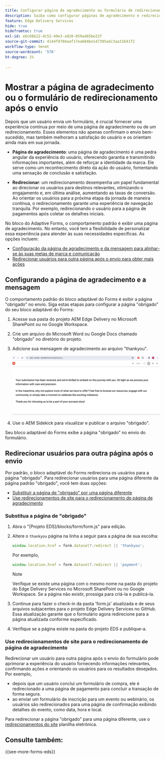 ```yaml
---
title: Configurar página de agradecimento ou formulário de redirecionamento após o envio
description: Saiba como configurar páginas de agradecimento e redirecionamento para o Bloqueio do Forms para otimizar a experiência do usuário e simplificar as jornadas do usuário.
feature: Edge Delivery Services
hide: true
hidefromtoc: true
exl-id: e6c66b22-dc52-49e3-a920-059adb5be22f
source-git-commit: 4144f9704aaf17ea684be147395adc3aa31641f2
workflow-type: tm+mt
source-wordcount: '576'
ht-degree: 1%

---
```


# Mostrar a página de agradecimento ou o formulário de redirecionamento após o envio

Depois que um usuário envia um formulário, é crucial fornecer uma experiência contínua por meio de uma página de agradecimento ou de um redirecionamento. Esses elementos não apenas confirmam o envio bem-sucedido, mas também melhoram a satisfação do usuário e os orientam ainda mais em sua jornada.

* **Página de agradecimento**: uma página de agradecimento é uma pedra angular da experiência do usuário, oferecendo garantia e transmitindo informações importantes, além de reforçar a identidade da marca. Ele serve como um reconhecimento direto da ação do usuário, fomentando uma sensação de conclusão e satisfação.

* **Redirecionar**: um redirecionamento desempenha um papel fundamental ao direcionar os usuários para destinos relevantes, otimizando o engajamento e, em última análise, aumentando as taxas de conversão. Ao orientar os usuários para a próxima etapa da jornada de maneira contínua, o redirecionamento garante uma experiência de navegação tranquila. Por exemplo, redirecionando o usuário para a página de pagamentos após coletar os detalhes iniciais.

No bloco do Adaptive Forms, o comportamento padrão é exibir uma página de agradecimento. No entanto, você tem a flexibilidade de personalizar essa experiência para atender às suas necessidades específicas. As opções incluem:

* [Configuração da página de agradecimento e da mensagem para alinhar-se às suas metas de marca e comunicação](#configuring-the-thank-you-page-and-message)
* [Redirecionar usuários para outra página após o envio para obter mais ações](#redirect-users-to-another-page-post-submission)

## Configurando a página de agradecimento e a mensagem

O comportamento padrão do bloco adaptável do Forms é exibir a página &quot;obrigado&quot; no envio. Siga estas etapas para configurar a página &quot;obrigado&quot; do seu bloco adaptável do Forms:

1. Acesse sua pasta do projeto AEM Edge Delivery no Microsoft SharePoint ou no Google Workspace.
1. Crie um arquivo do Microsoft Word ou Google Docs chamado &quot;obrigado&quot; no diretório do projeto.
1. Adicione sua mensagem de agradecimento ao arquivo &quot;thankyou&quot;. </br>

   ![Exemplo de página de agradecimento](/help/edge/assets/sample-thankyou-page.png)

1. Use o AEM Sidekick para visualizar e publicar o arquivo &quot;obrigado&quot;.

Seu bloco adaptável do Forms exibe a página &quot;obrigado&quot; no envio do formulário.

## Redirecionar usuários para outra página após o envio

Por padrão, o bloco adaptável do Forms redireciona os usuários para a página &quot;obrigado&quot;. Para redirecionar usuários para uma página diferente da página padrão &quot;obrigado&quot;, você tem duas opções:

* [Substituir a página de &quot;obrigado&quot; por uma página diferente](#replace-the-existing-thankyou-page)
* [Use redirecionamentos de site para o redirecionamento de página de agradecimento](#use-website-redirects-for-thankyou-page-redirection)

### Substitua a página de &quot;obrigado&quot;

1. Abra o &quot;[Projeto EDS]/blocks/form/form.js&quot; para edição.
1. Altere o `thankyou` página na linha a seguir para a página de sua escolha:

   ```JavaScript
   window.location.href = form.dataset?.redirect || 'thankyou';
   ```

   Por exemplo,

   ```JavaScript
   window.location.href = form.dataset?.redirect || 'payment';
   ```

   >[!NOTE]
   >
   > Verifique se existe uma página com o mesmo nome na pasta do projeto do Edge Delivery Services no Microsoft SharePoint ou no Google Workspace. Se a página não existir, prossiga para criá-la e publicá-la.

1. Continue para fazer o check-in da pasta &#39;form.js&#39; atualizada e de seus arquivos subjacentes para o projeto Edge Delivery Services no GitHub. Essa atualização garante que o formulário agora redirecione para a página atualizada conforme especificado.

1. Verifique se a página existe na pasta do projeto EDS e publique-a.


### Use redirecionamentos de site para o redirecionamento de página de agradecimento

Redirecionar um usuário para outra página após o envio do formulário pode aprimorar a experiência do usuário fornecendo informações relevantes, confirmando ações e orientando os usuários para os resultados desejados. Por exemplo,

* depois que um usuário conclui um formulário de compra, ele é redirecionado a uma página de pagamento para concluir a transação de forma segura.
* ao enviar um formulário de inscrição para um evento ou webinário, os usuários são redirecionados para uma página de confirmação exibindo detalhes do evento, como data, hora e local.

Para redirecionar a página &quot;obrigado&quot; para uma página diferente, use o [redirecionamentos do site](https://www.aem.live/docs/redirects) planilha eletrônica.


## Consulte também:

{{see-more-forms-eds}}